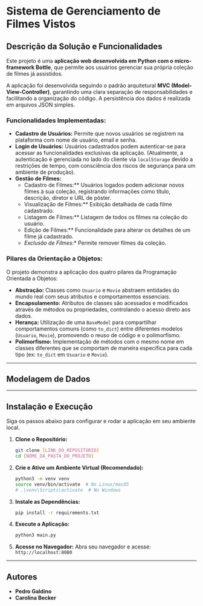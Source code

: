 
# Sistema de Gerenciamento de Filmes Vistos

## Descrição da Solução e Funcionalidades

Este projeto é uma **aplicação web desenvolvida em Python com o micro-framework Bottle**, que permite aos usuários gerenciar sua própria coleção de filmes já assistidos.

A aplicação foi desenvolvida seguindo o padrão arquitetural **MVC (Model-View-Controller)**, garantindo uma clara separação de responsabilidades e facilitando a organização do código. A persistência dos dados é realizada em arquivos JSON simples.

### Funcionalidades Implementadas:

* **Cadastro de Usuários:** Permite que novos usuários se registrem na plataforma com nome de usuário, email e senha.
* **Login de Usuários:** Usuários cadastrados podem autenticar-se para acessar as funcionalidades exclusivas da aplicação. (Atualmente, a autenticação é gerenciada no lado do cliente via `localStorage` devido a restrições de tempo, com consciência dos riscos de segurança para um ambiente de produção).
* **Gestão de Filmes:**
    *  Cadastro de Filmes:** Usuários logados podem adicionar novos filmes à sua coleção, registrando informações como título, descrição, diretor e URL de pôster.
    *  Visualização de Filmes:** Exibição detalhada de cada filme cadastrado.
    *  Listagem de Filmes:** Listagem de todos os filmes na coleção do usuário.
    *  Edição de Filmes:** Funcionalidade para alterar os detalhes de um filme já cadastrado.
    *  *Exclusão de Filmes:** Permite remover filmes da coleção.

### Pilares da Orientação a Objetos:

O projeto demonstra a aplicação dos quatro pilares da Programação Orientada a Objetos:

* **Abstração:** Classes como `Usuario` e `Movie` abstraem entidades do mundo real com seus atributos e comportamentos essenciais.
* **Encapsulamento:** Atributos de classes são acessados e modificados através de métodos ou propriedades, controlando o acesso direto aos dados.
* **Herança:** Utilização de uma `BaseModel` para compartilhar comportamentos comuns (como `to_dict`) entre diferentes modelos (`Usuario`, `Movie`), promovendo o reuso de código e o polimorfismo.
* **Polimorfismo:** Implementação de métodos com o mesmo nome em classes diferentes que se comportam de maneira específica para cada tipo (ex: `to_dict` em `Usuario` e `Movie`).

---

## Modelagem de Dados


---

## Instalação e Execução

Siga os passos abaixo para configurar e rodar a aplicação em seu ambiente local.

1.  **Clone o Repositório:**
    ```bash
    git clone [LINK_DO_REPOSITORIO]
    cd [NOME_DA_PASTA_DO_PROJETO]
    ```

2.  **Crie e Ative um Ambiente Virtual (Recomendado):**
    ```bash
    python3 -m venv venv
    source venv/bin/activate  # No Linux/macOS
    # .\venv\Scripts\activate  # No Windows
    ```

3.  **Instale as Dependências:**
    ```bash
    pip install -r requirements.txt
    ```
4.  **Execute a Aplicação:**
    ```bash
    python3 main.py
    ```

5.  **Acesse no Navegador:**
    Abra seu navegador e acesse: `http://localhost:8080`

---

## Autores

* **Pedro Galdino**
* **Carolina Becker**

